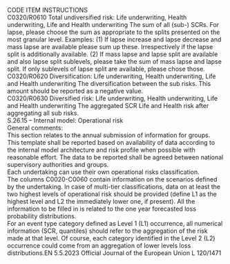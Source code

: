  
CODE  ITEM  INSTRUCTIONS  
C0320/R0610  Total undiversified risk: 
Life underwriting, 
Health underwriting, Life 
and Health underwriting  The sum of all (sub-) SCRs. 
For lapse, please choose the sum as appropriate to the splits presented on the 
most granular level. 
Examples: (1) If lapse increase and lapse decrease and mass lapse are available 
please sum up these. Irrespectively if the lapse split is additionally available. (2) If 
mass lapse and lapse split are available and also lapse split sublevels, please take 
the sum of mass lapse and lapse split. If only sublevels of lapse split are available, 
please chose those.  
C0320/R0620  Diversification: 
Life underwriting, 
Health underwriting, Life 
and Health underwriting  The diversification between the sub risks. 
This amount should be reported as a negative value.  
C0320/R0630  Diversified risk: 
Life underwriting, 
Health underwriting, Life 
and Health underwriting  The aggregated SCR Life and Health risk after aggregating all sub risks.  
S.26.15 – Internal model: Operational risk  
General comments:  
This section relates to the annual submission of information for groups.  
This template shall be reported based on availability of data according to the internal model architecture and risk profile 
when possible with reasonable effort. The data to be reported shall be agreed between national supervisory authorities 
and groups.  
Each undertaking can use their own operational risks classification.  
The columns C0020-C0060 contain information on the scenarios defined by the undertaking. In case of multi-tier 
classifications, data on at least the two highest levels of operational risk should be provided (define L1 as the highest 
level and L2 the immediately lower one, if present). All the information to be filled in is related to the one year 
forecasted loss probability distributions.  
For an event type category defined as Level 1 (L1) occurrence, all numerical information (SCR, quantiles) should refer to 
the aggregation of the risk made at that level. Of course, each category identified in the Level 2 (L2) occurrence could 
come from an aggregation of lower levels loss distributions.EN  5.5.2023 Official Journal of the European Union L 120/1471
